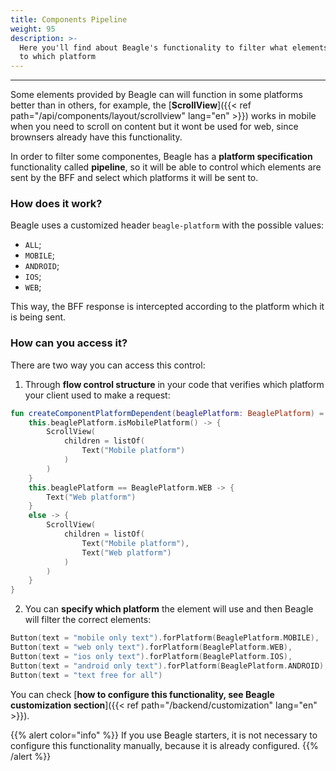 ```yaml
---
title: Components Pipeline
weight: 95
description: >-
  Here you'll find about Beagle's functionality to filter what elements are sent
  to which platform
---
```


---

Some elements provided by Beagle can will function in some platforms better than in others, for example, the [**ScrollView**]({{< ref path="/api/components/layout/scrollview" lang="en" >}}) works in mobile when you need to scroll on content but it wont be used for web, since brownsers already have this functionality.

In order to filter some componentes, Beagle has a **platform specification** functionality called **pipeline**, so it will be able to control which elements are sent by the BFF and select which platforms it will be sent to.

### How does it work?

Beagle uses a customized header `beagle-platform` with the possible values:

- `ALL`;
- `MOBILE`;
- `ANDROID`;
- `IOS`;
- `WEB`;

This way, the BFF response is intercepted according to the platform which it is being sent.

### How can you access it?

There are two way you can access this control:

1. Through **flow control structure** in your code that verifies which platform your client used to make a request:

```kotlin
fun createComponentPlatformDependent(beaglePlatform: BeaglePlatform) = when {
    this.beaglePlatform.isMobilePlatform() -> {
        ScrollView(
            children = listOf(
                Text("Mobile platform")
            )
        )
    }
    this.beaglePlatform == BeaglePlatform.WEB -> {
        Text("Web platform")
    }
    else -> {
        ScrollView(
            children = listOf(
                Text("Mobile platform"),
                Text("Web platform")
            )
        )
    }
}
```

2.  You can **specify which platform** the element will use and then Beagle will filter the correct elements:

```kotlin
Button(text = "mobile only text").forPlatform(BeaglePlatform.MOBILE),
Button(text = "web only text").forPlatform(BeaglePlatform.WEB),
Button(text = "ios only text").forPlatform(BeaglePlatform.IOS),
Button(text = "android only text").forPlatform(BeaglePlatform.ANDROID),
Button(text = "text free for all")
```

You can check [**how to configure this functionality, see Beagle customization section**]({{< ref path="/backend/customization" lang="en" >}}).

{{% alert color="info" %}}
If you use Beagle starters, it is not necessary to configure this functionality manually, because it is already configured.
{{% /alert %}}
